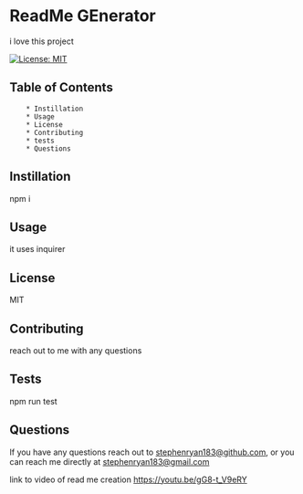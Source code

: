   # ReadMe GEnerator

i love this project


[![License: MIT](https://img.shields.io/badge/License-MIT-yellow.svg)](https://opensource.org/licenses/MIT)



 ## Table of Contents
        * Instillation
        * Usage
        * License
        * Contributing
        * tests
        * Questions

 ## Instillation

npm i

## Usage


it uses inquirer

## License

MIT
 
## Contributing

reach out to me with any questions

## Tests

npm run test

## Questions

If you have any questions reach out to stephenryan183@github.com, or you can reach me directly at stephenryan183@gmail.com

link to video of read me creation https://youtu.be/gG8-t_V9eRY








